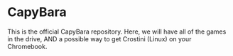 # CapyBara
This is the official CapyBara repository. Here, we will have all of the games in the drive, AND a possible way to get Crostini (Linux) on your Chromebook.
